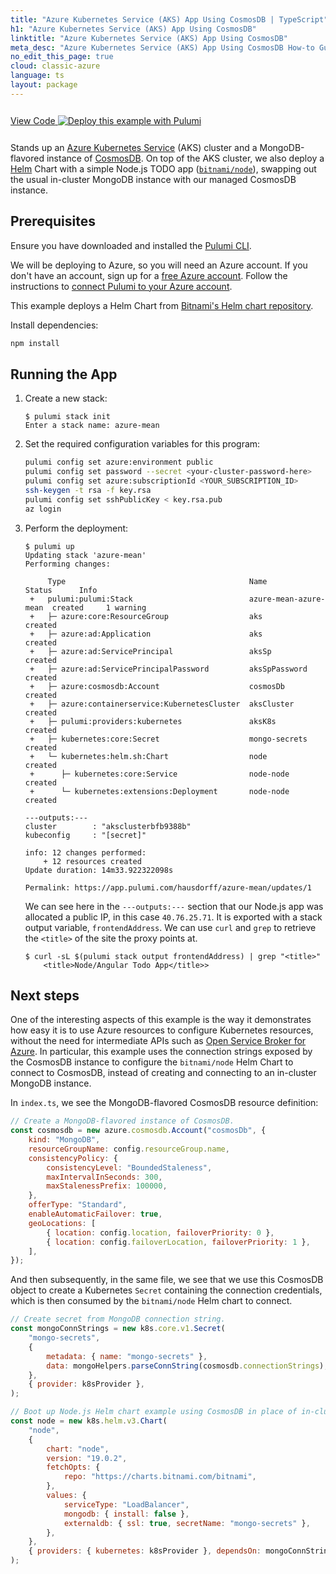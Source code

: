 ```yaml
---
title: "Azure Kubernetes Service (AKS) App Using CosmosDB | TypeScript"
h1: "Azure Kubernetes Service (AKS) App Using CosmosDB"
linktitle: "Azure Kubernetes Service (AKS) App Using CosmosDB"
meta_desc: "Azure Kubernetes Service (AKS) App Using CosmosDB How-to Guide using TypeScript"
no_edit_this_page: true
cloud: classic-azure
language: ts
layout: package
---
```


<!-- WARNING: this page was generated by a tool. Do not edit it by hand. -->
<!-- To change it, please see https://github.com/pulumi/registry/tree/master/tools/mktutorial. -->

<p class="mb-4 inline-flex items-center">
    <a class="rounded-md font-display text-lg text-white bg-white border-2 border-blue-600 px-3 mr-2 whitespace-no-wrap hover:text-white" style="height: 45px; line-height: 41px;" href="https://github.com/pulumi/examples/tree/master/classic-azure-ts-aks-mean" target="_blank">
        <span class="flex items-center">
            <i class="fab fa-github pr-1.5"></i>
            <span>View Code</span>
        </span>
    </a>
    <a href="https://app.pulumi.com/new?template=https://github.com/pulumi/examples/blob/master/classic-azure-ts-aks-mean/README.md" target="_blank">
        <img src="https://get.pulumi.com/new/button.svg" alt="Deploy this example with Pulumi">
    </a>
</p>


Stands up an [Azure Kubernetes Service][aks] (AKS) cluster and a MongoDB-flavored instance of
[CosmosDB][cosmos]. On top of the AKS cluster, we also deploy a [Helm][helm] Chart with a simple
Node.js TODO app ([`bitnami/node`][bitnami-node]), swapping out the usual in-cluster MongoDB instance
with our managed CosmosDB instance.

## Prerequisites

Ensure you have downloaded and installed the [Pulumi CLI](https://www.pulumi.com/docs/get-started/install/).

We will be deploying to Azure, so you will need an Azure account. If you don't have an account,
sign up for a [free Azure account](https://azure.microsoft.com/en-us/free/). Follow the instructions to
[connect Pulumi to your Azure account](https://www.pulumi.com/docs/intro/cloud-providers/azure/setup/).

This example deploys a Helm Chart from [Bitnami's Helm chart repository](https://github.com/bitnami/charts).

Install dependencies:

```sh
npm install
```

## Running the App

1. Create a new stack:

    ```console
    $ pulumi stack init
    Enter a stack name: azure-mean
    ```

1. Set the required configuration variables for this program:

    ```bash
    pulumi config set azure:environment public
    pulumi config set password --secret <your-cluster-password-here>
    pulumi config set azure:subscriptionId <YOUR_SUBSCRIPTION_ID>
    ssh-keygen -t rsa -f key.rsa
    pulumi config set sshPublicKey < key.rsa.pub
    az login
    ```

1. Perform the deployment:

    ```console
    $ pulumi up
    Updating stack 'azure-mean'
    Performing changes:

         Type                                         Name                   Status      Info
     +   pulumi:pulumi:Stack                          azure-mean-azure-mean  created     1 warning
     +   ├─ azure:core:ResourceGroup                  aks                    created
     +   ├─ azure:ad:Application                      aks                    created
     +   ├─ azure:ad:ServicePrincipal                 aksSp                  created
     +   ├─ azure:ad:ServicePrincipalPassword         aksSpPassword          created
     +   ├─ azure:cosmosdb:Account                    cosmosDb               created
     +   ├─ azure:containerservice:KubernetesCluster  aksCluster             created
     +   ├─ pulumi:providers:kubernetes               aksK8s                 created
     +   ├─ kubernetes:core:Secret                    mongo-secrets          created
     +   └─ kubernetes:helm.sh:Chart                  node                   created
     +      ├─ kubernetes:core:Service                node-node              created
     +      └─ kubernetes:extensions:Deployment       node-node              created

    ---outputs:---
    cluster        : "aksclusterbfb9388b"
    kubeconfig     : "[secret]"

    info: 12 changes performed:
        + 12 resources created
    Update duration: 14m33.922322098s

    Permalink: https://app.pulumi.com/hausdorff/azure-mean/updates/1
    ```

    We can see here in the `---outputs:---` section that our Node.js app was allocated a public IP,
    in this case `40.76.25.71`. It is exported with a stack output variable, `frontendAddress`. We
    can use `curl` and `grep` to retrieve the `<title>` of the site the proxy points at.

    ```console
    $ curl -sL $(pulumi stack output frontendAddress) | grep "<title>"
        <title>Node/Angular Todo App</title>>
    ```

## Next steps

One of the interesting aspects of this example is the way it demonstrates how easy it is to use
Azure resources to configure Kubernetes resources, without the need for intermediate APIs such as
[Open Service Broker for Azure](https://github.com/Azure/open-service-broker-azure). In particular, this example uses the connection strings exposed by the CosmosDB instance to configure the `bitnami/node` Helm Chart to connect to CosmosDB, instead of
creating and connecting to an in-cluster MongoDB instance.

In `index.ts`, we see the MongoDB-flavored CosmosDB resource definition:

```javascript
// Create a MongoDB-flavored instance of CosmosDB.
const cosmosdb = new azure.cosmosdb.Account("cosmosDb", {
    kind: "MongoDB",
    resourceGroupName: config.resourceGroup.name,
    consistencyPolicy: {
        consistencyLevel: "BoundedStaleness",
        maxIntervalInSeconds: 300,
        maxStalenessPrefix: 100000,
    },
    offerType: "Standard",
    enableAutomaticFailover: true,
    geoLocations: [
        { location: config.location, failoverPriority: 0 },
        { location: config.failoverLocation, failoverPriority: 1 },
    ],
});
```

And then subsequently, in the same file, we see that we use this CosmosDB object to create a
Kubernetes `Secret` containing the connection credentials, which is then consumed by the
`bitnami/node` Helm chart to connect.

```javascript
// Create secret from MongoDB connection string.
const mongoConnStrings = new k8s.core.v1.Secret(
    "mongo-secrets",
    {
        metadata: { name: "mongo-secrets" },
        data: mongoHelpers.parseConnString(cosmosdb.connectionStrings),
    },
    { provider: k8sProvider },
);

// Boot up Node.js Helm chart example using CosmosDB in place of in-cluster MongoDB.
const node = new k8s.helm.v3.Chart(
    "node",
    {
        chart: "node",
        version: "19.0.2",
        fetchOpts: {
            repo: "https://charts.bitnami.com/bitnami",
        },
        values: {
            serviceType: "LoadBalancer",
            mongodb: { install: false },
            externaldb: { ssl: true, secretName: "mongo-secrets" },
        },
    },
    { providers: { kubernetes: k8sProvider }, dependsOn: mongoConnStrings },
);
```

[bitnami-node]: https://artifacthub.io/packages/helm/bitnami/node/19.0.2/
[aks]: https://azure.microsoft.com/en-us/services/kubernetes-service/
[cosmos]: https://azure.microsoft.com/en-us/services/cosmos-db/
[helm]: https://www.helm.sh/

